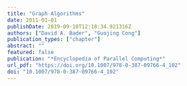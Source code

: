 ```yaml
---
title: "Graph Algorithms"
date: 2011-01-01
publishDate: 2019-09-10T12:18:34.921316Z
authors: ["David A. Bader", "Guojing Cong"]
publication_types: ["chapter"]
abstract: ""
featured: false
publication: "*Encyclopedia of Parallel Computing*"
url_pdf: "https://doi.org/10.1007/978-0-387-09766-4_102"
doi: "10.1007/978-0-387-09766-4_102"
---
```


